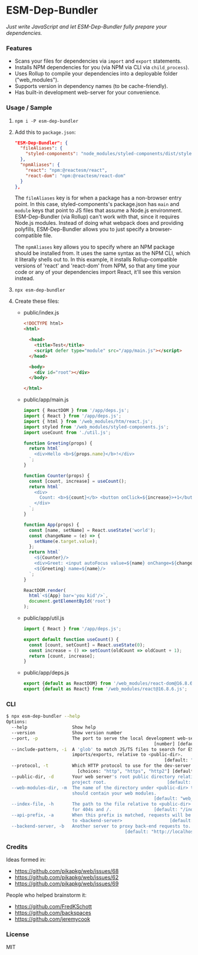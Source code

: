 # ESM-Dep-Bundler

*Just write JavaScript and let ESM-Dep-Bundler fully prepare your dependencies.*

### Features

- Scans your files for dependencies via `import` and `export` statements.
- Installs NPM dependencies for you (via NPM via CLI via `child_process`).
- Uses Rollup to compile your dependencies into a deployable folder ("web_modules").
- Supports version in dependency names (to be cache-friendly).
- Has built-in development web-server for your convenience.

### Usage / Sample

1. `npm i -P esm-dep-bundler`

2. Add this to `package.json`:

    ```json
    "ESM-Dep-Bundler": {
      "fileAliases": {
        "styled-components": "node_modules/styled-components/dist/styled-components.browser.cjs.js"
      },
      "npmAliases": {
        "react": "npm:@reactesm/react",
        "react-dom": "npm:@reactesm/react-dom"
      }
    },
    ```

    The `fileAliases` key is for when a package has a non-browser
    entry point. In this case, styled-components's package.json has
    `main` and `module` keys that point to JS files that assume a
    Node.js environment. ESM-Dep-Bundler (via Rollup) can't work with
    that, since it requires Node.js modules. Instead of doing what
    webpack does and providing polyfills, ESM-Dep-Bundler allows you
    to just specify a browser-compatible file.

    The `npmAliases` key allows you to specify where an NPM package
    should be installed from. It uses the same syntax as the NPM CLI,
    which it literally shells out to. In this example, it installs
    Rollup-compatible versions of 'react' and 'react-dom' from NPM, so
    that any time your code or any of your dependencies import React,
    it'll see this version instead.


3. `npx esm-dep-bundler`

4. Create these files:

    * public/index.js

        ``` html
        <!DOCTYPE html>
        <html>

          <head>
            <title>Test</title>
            <script defer type="module" src="/app/main.js"></script>
          </head>

          <body>
            <div id="root"></div>
          </body>

        </html>
        ```

    * public/app/main.js

        ``` javascript
        import { ReactDOM } from '/app/deps.js';
        import { React } from '/app/deps.js';
        import { html } from '/web_modules/htm/react.js';
        import styled from '/web_modules/styled-components.js';
        import useCount from './util.js';

        function Greeting(props) {
          return html`
            <div>Hello <b>${props.name}</b>!</div>
          `;
        }

        function Counter(props) {
          const [count, increase] = useCount();
          return html`
            <div>
              Count: <b>${count}</b> <button onClick=${increase}>+1</button>
            </div>
          `;
        }

        function App(props) {
          const [name, setName] = React.useState('world');
          const changeName = (e) => {
            setName(e.target.value);
          };
          return html`
            <${Counter}/>
            <div>Greet: <input autoFocus value=${name} onChange=${changeName} /></div>
            <${Greeting} name=${name}/>
          `;
        }

        ReactDOM.render(
          html`<${App} bar='you kid'/>`,
          document.getElementById('root')
        );
        ```

    * public/app/util.js

        ``` javascript
        import { React } from '/app/deps.js';

        export default function useCount() {
          const [count, setCount] = React.useState(0);
          const increase = () => setCount(oldCount => oldCount + 1);
          return [count, increase];
        }
        ```

    * public/app/deps.js

        ``` javascript
        export {default as ReactDOM} from '/web_modules/react-dom@16.8.6.js';
        export {default as React} from '/web_modules/react@16.8.6.js';
        ```

### CLI

``` bash
$ npx esm-dep-bundler --help
Options:
  --help                 Show help                                     [boolean]
  --version              Show version number                           [boolean]
  --port, -p             The port to serve the local development web-server on.
                                                        [number] [default: 8080]
  --include-pattern, -i  A 'glob' to match JS/TS files to search for ESM
                         imports/exports, relative to <public-dir>.
                                                            [default: "**/*.js"]
  --protocol, -t         Which HTTP protocol to use for the dev-server.
                           [choices: "http", "https", "http2"] [default: "http"]
  --public-dir, -d       Your web server's root public directory relative to
                         project root.                       [default: "public"]
  --web-modules-dir, -m  The name of the directory under <public-dir> that
                         should contain your web modules.
                                                        [default: "web_modules"]
  --index-file, -h       The path to the file relative to <public-dir> to serve
                         for 404s and /.                [default: "/index.html"]
  --api-prefix, -a       When this prefix is matched, requests will be proxied
                         to <backend-server>                  [default: "/api/"]
  --backend-server, -b   Another server to proxy back-end requests to.
                                             [default: "http://localhost:4000/"]
```

### Credits

Ideas formed in:

- https://github.com/pikapkg/web/issues/68
- https://github.com/pikapkg/web/issues/62
- https://github.com/pikapkg/web/issues/69

People who helped brainstorm it:

- https://github.com/FredKSchott
- https://github.com/backspaces
- https://github.com/jeremycook

### License

MIT
